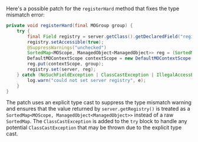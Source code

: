 Here's a possible patch for the `registerHard` method that fixes the type mismatch error:

```java
private void registerHard(final MOGroup group) {
    try {
        final Field registry = server.getClass().getDeclaredField("registry");
        registry.setAccessible(true);
        @SuppressWarnings("unchecked")
        SortedMap<MOScope, ManagedObject<ManagedObject>> reg = (SortedMap<MOScope, ManagedObject<ManagedObject>>) server.getRegistry();
        DefaultMOContextScope contextScope = new DefaultMOContextScope(new OctetString(""), group.getScope());
        reg.put(contextScope, group);
        registry.set(server, reg);
    } catch (NoSuchFieldException | ClassCastException | IllegalAccessException e) {
        log.warn("could not set server registry", e);
    }
}
```

The patch uses an explicit type cast to suppress the type mismatch warning and ensures that the value returned by `server.getRegistry()` is treated as a `SortedMap<MOScope, ManagedObject<ManagedObject>>` instead of a raw `SortedMap`. The `ClassCastException` is added to the `try` block to handle any potential `ClassCastException` that may be thrown due to the explicit type cast.